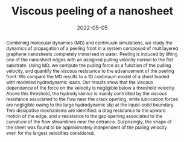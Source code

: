 ---
title: "Viscous peeling of a nanosheet"
date: 2022-05-05
publishDate:  2022-05-05
authors: ["Adyant Agrawal", "**Junkai Zhang**", "Catherine Kamal", "Lorenzo Botto"]
publication_types: ["2"]
abstract: "Combining molecular dynamics (MD) and continuum simulations, we study the dynamics of propagation of a peeling front in a system composed of multilayered graphene nanosheets completely immersed in water. Peeling is induced by lifting one of the nanosheet edges with an assigned pulling velocity normal to the flat substrate. Using MD, we compute the pulling force as a function of the pulling velocity, and quantify the viscous resistance to the advancement of the peeling front. We compare the MD results to a 1D continuum model of a sheet loaded with modelled hydrodynamic loads. Our results show that the viscous dependence of the force on the velocity is negligible below a threshold velocity. Above this threshold, the hydrodynamics is mainly controlled by the viscous resistance associated to the flow near the crack opening, while lubrication forces are negligible owing to the large hydrodynamic slip at the liquid-solid boundary. Two dissipative mechanisms are identified: a drag resistance to the upward motion of the edge, and a resistance to the gap opening associated to the curvature of the flow streamlines near the entrance. Surprisingly, the shape of the sheet was found to be approximately independent of the pulling velocity even for the largest velocities considered."
featured: true
publication: "Soft Matter, 18, 3967"
links:
  - icon_pack: fas
    icon: scroll
    name: Link
    url: 'https://doi.org/10.1039/D1SM01743H'
  - icon_pack: fab
    icon: github
    name: Input files
    url: 'https://github.com/simongravelle/lammps-input-files'
---